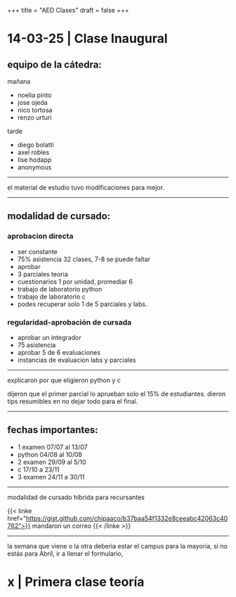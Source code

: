 +++
title = "AED Clases"
draft = false
+++

# 14-03-25 | Clase Inaugural

## equipo de la cátedra:

mañana

- noelia pinto
- jose ojeda
- nico tortosa
- renzo urturi 

tarde
- diego bolatti
- axel robles
- lise hodapp
- anonymous

---

el material de estudio tuvo modificaciones para mejor.

---

## modalidad de cursado:

### aprobacion directa

- ser constante
- 75% asistencia 32 clases, 7-8 se puede faltar
- aprobar
- 3 parciales teoria
- cuestionarios 1 por unidad, promediar 6
- trabajo de laboratorio python
- trabajo de laboratorio c
- podes recuperar solo 1 de 5 parciales y labs.

### regularidad-aprobación de cursada

- aprobar un integrador
- 75 asistencia
- aprobar 5 de 6 evaluaciones
- instancias de evaluacion labs y parciales

---

explicaron por que eligieron python y c

dijeron que el primer parcial lo aprueban solo el 15% de estudiantes. dieron tips resumibles en no dejar todo para el final.

---

## fechas importantes:

- 1 examen 07/07 al 13/07
- python 04/08 al 10/08
- 2 examen 29/09 al 5/10
- c 17/10 a 23/11
- 3 examen 24/11 a 30/11

---

modalidad de cursado híbrida para recursantes

{{< linke href="https://gist.github.com/chipaaco/b37baa54f1332e8ceeabc42063c40762">}}
mandaron un correo
{{< /linke >}}

---

la semana que viene o la otra deberia estar el campus para la mayoria, si no estás para Abril, ir a llenar el formulario,

# x | Primera clase teoría
